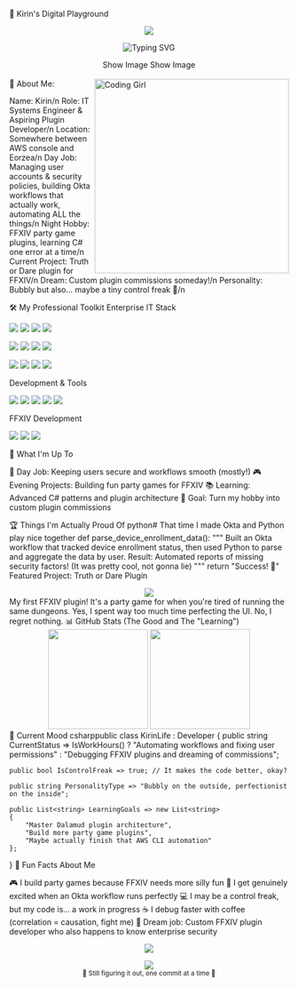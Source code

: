 🌟 Kirin's Digital Playground
<p align="center">
  <img src="https://capsule-render.vercel.app/api?text=Hello%20World!%20✨&animation=fadeIn&type=waving&color=gradient&height=100&fontColor=ffffff&fontSize=32"/>
</p>
<p align="center">
  <img src="https://readme-typing-svg.herokuapp.com?font=Fira+Code&weight=500&size=24&duration=3000&pause=1000&color=FF69B4&center=true&vCenter=true&multiline=true&width=600&height=80&lines=IT+Systems+Engineer;FFXIV+Plugin+Enthusiast;Workflow+Automation+Lover!" alt="Typing SVG" />
</p>
<div align="center">
Show Image
Show Image
</div>
<br>
<img align="right" alt="Coding Girl" width="350" src="https://media.giphy.com/media/L8K62iTDkzGX6/giphy.gif">
👋 About Me:

Name: Kirin/n
Role: IT Systems Engineer & Aspiring Plugin Developer/n
Location: Somewhere between AWS console and Eorzea/n
Day Job: Managing user accounts & security policies, building Okta workflows that actually work, automating ALL the things/n
Night Hobby: FFXIV party game plugins, learning C# one error at a time/n
Current Project: Truth or Dare plugin for FFXIV/n
Dream: Custom plugin commissions someday!/n
Personality: Bubbly but also... maybe a tiny control freak 👀/n

🛠️ My Professional Toolkit
Enterprise IT Stack
<p align="left">
  <img src="https://img.shields.io/badge/Okta-007DC1?style=for-the-badge&logo=okta&logoColor=white"/>
  <img src="https://img.shields.io/badge/Okta%20Workflows-007DC1?style=for-the-badge&logoColor=white"/>
  <img src="https://img.shields.io/badge/JumpCloud-FF6900?style=for-the-badge&logoColor=white"/>
  <img src="https://img.shields.io/badge/AWS-232F3E?style=for-the-badge&logo=amazon-aws&logoColor=white"/>
</p>
<p align="left">
  <img src="https://img.shields.io/badge/Microsoft%20Azure-0078D4?style=for-the-badge&logo=microsoft-azure&logoColor=white"/>
  <img src="https://img.shields.io/badge/Microsoft%20Exchange-0078D4?style=for-the-badge&logo=microsoft-exchange&logoColor=white"/>
  <img src="https://img.shields.io/badge/Microsoft%20Intune-0078D4?style=for-the-badge&logo=microsoft&logoColor=white"/>
  <img src="https://img.shields.io/badge/Google%20Workspace-4285F4?style=for-the-badge&logo=google&logoColor=white"/>
</p>
<p align="left">
  <img src="https://img.shields.io/badge/CrowdStrike-E01F3D?style=for-the-badge&logo=crowdstrike&logoColor=white"/>
  <img src="https://img.shields.io/badge/Mosyle-5865F2?style=for-the-badge"/>
  <img src="https://img.shields.io/badge/Kandji-4A90E2?style=for-the-badge"/>
  <img src="https://img.shields.io/badge/Twingate-6B46C1?style=for-the-badge"/>
</p>
Development & Tools
<p align="left">
  <img src="https://img.shields.io/badge/Python-3776AB?style=for-the-badge&logo=python&logoColor=white"/>
  <img src="https://img.shields.io/badge/C%23-239120?style=for-the-badge&logo=c-sharp&logoColor=white"/>
  <img src="https://img.shields.io/badge/SQL-CC2927?style=for-the-badge&logo=microsoft-sql-server&logoColor=white"/>
  <img src="https://img.shields.io/badge/Excel-217346?style=for-the-badge&logo=microsoft-excel&logoColor=white"/>
  <img src="https://img.shields.io/badge/Hyper--V-0078D4?style=for-the-badge&logo=microsoft&logoColor=white"/>
</p>
FFXIV Development
<p align="left">
  <img src="https://img.shields.io/badge/Dalamud-FF69B4?style=for-the-badge"/>
  <img src="https://img.shields.io/badge/ImGui-00D4AA?style=for-the-badge"/>
  <img src="https://img.shields.io/badge/Party%20Games-9D4EDD?style=for-the-badge"/>
</p>
🎯 What I'm Up To

💼 Day Job: Keeping users secure and workflows smooth (mostly!)
🎮 Evening Projects: Building fun party games for FFXIV
📚 Learning: Advanced C# patterns and plugin architecture
🌟 Goal: Turn my hobby into custom plugin commissions

🏆 Things I'm Actually Proud Of
python# That time I made Okta and Python play nice together
def parse_device_enrollment_data():
    """
    Built an Okta workflow that tracked device enrollment status,
    then used Python to parse and aggregate the data by user.
    Result: Automated reports of missing security factors!
    (It was pretty cool, not gonna lie)
    """
    return "Success! 🎉"
Featured Project: Truth or Dare Plugin
<div align="center">
  <a href="https://github.com/kirin-xiv/FFToD-Release">
    <img src="https://github-readme-stats.vercel.app/api/pin/?username=kirin-xiv&repo=FFToD-Release&theme=radical&border_radius=15&bg_color=0d1117&title_color=FF69B4&icon_color=9D4EDD&text_color=ffffff" />
  </a>
</div>
My first FFXIV plugin! It's a party game for when you're tired of running the same dungeons. Yes, I spent way too much time perfecting the UI. No, I regret nothing.
📊 GitHub Stats (The Good and The "Learning")
<div align="center">
  <img height="180em" src="https://github-readme-stats.vercel.app/api?username=kirin-xiv&show_icons=true&theme=radical&include_all_commits=true&count_private=true&border_radius=15&bg_color=0d1117&title_color=FF69B4&icon_color=9D4EDD&text_color=ffffff"/>
  <img height="180em" src="https://github-readme-stats.vercel.app/api/top-langs/?username=kirin-xiv&layout=compact&langs_count=6&theme=radical&border_radius=15&bg_color=0d1117&title_color=FF69B4&text_color=ffffff"/>
</div>
💭 Current Mood
csharppublic class KirinLife : Developer
{
    public string CurrentStatus => IsWorkHours() ? 
        "Automating workflows and fixing user permissions" : 
        "Debugging FFXIV plugins and dreaming of commissions";
        
    public bool IsControlFreak => true; // It makes the code better, okay?
    
    public string PersonalityType => "Bubbly on the outside, perfectionist on the inside";
    
    public List<string> LearningGoals => new List<string>
    {
        "Master Dalamud plugin architecture",
        "Build more party game plugins", 
        "Maybe actually finish that AWS CLI automation"
    };
}
🌈 Fun Facts About Me

🎮 I build party games because FFXIV needs more silly fun
🤖 I get genuinely excited when an Okta workflow runs perfectly
💻 I may be a control freak, but my code is... a work in progress
☕ I debug faster with coffee (correlation = causation, fight me)
🎯 Dream job: Custom FFXIV plugin developer who also happens to know enterprise security


<p align="center">
  <img src="https://capsule-render.vercel.app/api?type=waving&color=gradient&height=80&section=footer"/>
</p>
<div align="center">
  <img src="https://komarev.com/ghpvc/?username=kirin-xiv&color=FF69B4&style=flat-square&label=Visitors" />
  <br>
  <sub>💜 Still figuring it out, one commit at a time 💜</sub>
</div>
